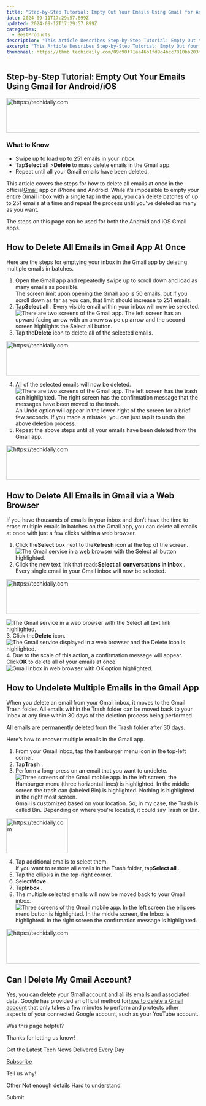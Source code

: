 ```yaml
---
title: "Step-by-Step Tutorial: Empty Out Your Emails Using Gmail for Android/iOS"
date: 2024-09-11T17:29:57.899Z
updated: 2024-09-12T17:29:57.899Z
categories:
  - BestProducts
description: "This Article Describes Step-by-Step Tutorial: Empty Out Your Emails Using Gmail for Android/iOS"
excerpt: "This Article Describes Step-by-Step Tutorial: Empty Out Your Emails Using Gmail for Android/iOS"
thumbnail: https://thmb.techidaily.com/09d90f71aa46b1fd9d4bcc7810bb203ff9683f8d93c042d20e109ab131454cc4.jpg
---
```


## Step-by-Step Tutorial: Empty Out Your Emails Using Gmail for Android/iOS

<!-- affiliate ads begin -->
<a href="https://aligracehair.sjv.io/c/5597632/2115951/19272" target="_top" id="2115951">
  <img src="//a.impactradius-go.com/display-ad/19272-2115951" border="0" alt="https://techidaily.com" width="728" height="90"/>
</a>
<img height="0" width="0" src="https://aligracehair.sjv.io/i/5597632/2115951/19272" style="position:absolute;visibility:hidden;" border="0" />
<!-- affiliate ads end -->

### What to Know

* Swipe up to load up to 251 emails in your inbox.
* Tap**Select all** \>**Delete** to mass delete emails in the Gmail app.
* Repeat until all your Gmail emails have been deleted.

 This article covers the steps for how to delete all emails at once in the official[Gmail](https://www.lifewire.com/how-to-use-gmail-1172005) app on iPhone and Android. While it’s impossible to empty your entire Gmail inbox with a single tap in the app, you can delete batches of up to 251 emails at a time and repeat the process until you've deleted as many as you want.

 The steps on this page can be used for both the Android and iOS Gmail apps.

## How to Delete All Emails in Gmail App At Once

 Here are the steps for emptying your inbox in the Gmail app by deleting multiple emails in batches.  

1. Open the Gmail app and repeatedly swipe up to scroll down and load as many emails as possible.  
 The screen limit upon opening the Gmail app is 50 emails, but if you scroll down as far as you can, that limit should increase to 251 emails.
2. Tap**Select all** . Every visible email within your inbox will now be selected.  
![There are two screens of the Gmail app. The left screen has an upward facing arrow with an arrow swipe up arrow and the second screen highlights the Select all button.](https://www.lifewire.com/thmb/Vv8GTYpLddxdmuiuCxbMW4XAgV4=/1500x0/filters:no_upscale():max_bytes(150000):strip_icc():format(webp)/A2-DeleteAllEmailsinGmailApp-annotated-18ead2ff243148b3b3a9e51c3f287aa7.jpg)
3. Tap the**Delete** icon to delete all of the selected emails.

<!-- affiliate ads begin -->
<a href="https://appsumo.8odi.net/c/5597632/2123750/7443" target="_top" id="2123750">
  <img src="//a.impactradius-go.com/display-ad/7443-2123750" border="0" alt="https://techidaily.com" width="728" height="90"/>
</a>
<img height="0" width="0" src="https://appsumo.8odi.net/i/5597632/2123750/7443" style="position:absolute;visibility:hidden;" border="0" />
<!-- affiliate ads end -->

4. All of the selected emails will now be deleted.  
![There are two screens of the Gmail app. The left screen has the trash can highlighted. The right screen has the confirmation message that the messages have been moved to the trash.](https://www.lifewire.com/thmb/6DpvP-Ciu37kphG9Jw2rR_23v5w=/1500x0/filters:no_upscale():max_bytes(150000):strip_icc():format(webp)/A4-DeleteAllEmailsinGmailApp-annotated-8185be615b4f4718b779db3e5162804c.jpg)  
 An Undo option will appear in the lower-right of the screen for a brief few seconds. If you made a mistake, you can just tap it to undo the above deletion process.
5. Repeat the above steps until all your emails have been deleted from the Gmail app.

<!-- affiliate ads begin -->
<a href="https://appsumo.8odi.net/c/5597632/2129738/7443" target="_top" id="2129738">
  <img src="//a.impactradius-go.com/display-ad/7443-2129738" border="0" alt="https://techidaily.com" width="728" height="90"/>
</a>
<img height="0" width="0" src="https://appsumo.8odi.net/i/5597632/2129738/7443" style="position:absolute;visibility:hidden;" border="0" />
<!-- affiliate ads end -->

## How to Delete All Emails in Gmail via a Web Browser

 If you have thousands of emails in your inbox and don’t have the time to erase multiple emails in batches on the Gmail app, you can delete all emails at once with just a few clicks within a web browser.  

1. Click the**Select** box next to the**Refresh** icon at the top of the screen.  
![The Gmail service in a web browser with the Select all button highlighted.](https://www.lifewire.com/thmb/lFuVM-FSRePNqTzGqZow0Pv38Oc=/1500x0/filters:no_upscale():max_bytes(150000):strip_icc():format(webp)/B1-DeleteAllEmailsinGmailApp-annotated-d68608ac63e14017bc12e235aff7d0b2.jpg)
2. Click the new text link that reads**Select all conversations in Inbox** . Every single email in your Gmail inbox will now be selected.  

<!-- affiliate ads begin -->
<a href="https://appsumo.8odi.net/c/5597632/2123737/7443" target="_top" id="2123737">
  <img src="//a.impactradius-go.com/display-ad/7443-2123737" border="0" alt="https://techidaily.com" width="728" height="90"/>
</a>
<img height="0" width="0" src="https://appsumo.8odi.net/i/5597632/2123737/7443" style="position:absolute;visibility:hidden;" border="0" />
<!-- affiliate ads end -->

![The Gmail service in a web browser with the Select all text link highlighted.](https://www.lifewire.com/thmb/vztJYMObv0V8XU2bcDxMoM59p5I=/1500x0/filters:no_upscale():max_bytes(150000):strip_icc():format(webp)/B2-DeleteAllEmailsinGmailApp-annotated-f7af1da4b7494934a7bd0eb139ce5d02.jpg)
3. Click the**Delete** icon.  
![The Gmail service displayed in a web browser and the Delete icon is highlighted.](https://www.lifewire.com/thmb/Aet5qeLZ4KFzD2b9Wn98xP-8ZAQ=/1500x0/filters:no_upscale():max_bytes(150000):strip_icc():format(webp)/B3-DeleteAllEmailsinGmailApp-annotated-0462d62ec3a74ef6a22099f121475bf5.jpg)
4. Due to the scale of this action, a confirmation message will appear. Click**OK** to delete all of your emails at once.  
![Gmail inbox in web browser with OK option highlighted.](https://www.lifewire.com/thmb/mN-KCGz8zwdOKNIj266wuXymkLI=/1500x0/filters:no_upscale():max_bytes(150000):strip_icc():format(webp)/how-to-delete-all-emails-in-gmail-app-04-e13845c10f834b32bebbb6daeeb2f066.jpg)

## How to Undelete Multiple Emails in the Gmail App

 When you delete an email from your Gmail inbox, it moves to the Gmail Trash folder. All emails within the Trash folder can be moved back to your Inbox at any time within 30 days of the deletion process being performed.

 All emails are permanently deleted from the Trash folder after 30 days.

 Here’s how to recover multiple emails in the Gmail app.  

1. From your Gmail inbox, tap the hamburger menu icon in the top-left corner.
2. Tap**Trash** .
3. Perform a long-press on an email that you want to undelete.  
![Three screens of the Gmail mobile app. In the left screen, the Hamburger menu (three horizontal lines) is highlighted. In the middle screen the trash can (labeled Bin) is highlighted. Nothing is highlighted in the right most screen.](https://www.lifewire.com/thmb/oZbiyiYRBZegWB70q_rRFibbhy4=/1500x0/filters:no_upscale():max_bytes(150000):strip_icc():format(webp)/C3-DeleteAllEmailsinGmailApp-annotated-3e007a972bd54787bb333765de9d93d9.jpg)  
 Gmail is customized based on your location. So, in my case, the Trash is called Bin. Depending on where you're located, it could say Trash or Bin.

<!-- affiliate ads begin -->
<a href="https://aligracehair.sjv.io/c/5597632/2135366/19272" target="_top" id="2135366">
  <img src="//a.impactradius-go.com/display-ad/19272-2135366" border="0" alt="https://techidaily.com" width="160" height="90"/>
</a>
<img height="0" width="0" src="https://aligracehair.sjv.io/i/5597632/2135366/19272" style="position:absolute;visibility:hidden;" border="0" />
<!-- affiliate ads end -->

4. Tap additional emails to select them.  
 If you want to restore all emails in the Trash folder, tap**Select all** .
5. Tap the ellipsis in the top-right corner.
6. Select**Move** .
7. Tap**Inbox** .
8. The multiple selected emails will now be moved back to your Gmail inbox.  
![Three screens of the Gmail mobile app. In the left screen the ellipses menu button is highlighted. In the middle screen, the Inbox is highlighted. In the right screen the confirmation message is highlighted.](https://www.lifewire.com/thmb/ILi3uWvVcVR7upr3o_PiGb1BIqU=/1500x0/filters:no_upscale():max_bytes(150000):strip_icc():format(webp)/C8-DeleteAllEmailsinGmailApp-annotated-2bc3c0e4f5804f2782c0532176f0f0bf.jpg)

<!-- affiliate ads begin -->
<a href="https://aligracehair.sjv.io/c/5597632/2135375/19272" target="_top" id="2135375">
  <img src="//a.impactradius-go.com/display-ad/19272-2135375" border="0" alt="https://techidaily.com" width="728" height="90"/>
</a>
<img height="0" width="0" src="https://aligracehair.sjv.io/i/5597632/2135375/19272" style="position:absolute;visibility:hidden;" border="0" />
<!-- affiliate ads end -->

## Can I Delete My Gmail Account?

 Yes, you can delete your Gmail account and all its emails and associated data. Google has provided an official method for[how to delete a Gmail account](https://www.lifewire.com/how-to-delete-your-gmail-account-1172073) that only takes a few minutes to perform and protects other aspects of your connected Google account, such as your YouTube account.  

Was this page helpful?

Thanks for letting us know!

 Get the Latest Tech News Delivered Every Day

[Subscribe](https://www.lifewire.com/#)

Tell us why!

 Other  Not enough details  Hard to understand

 Submit

<ins class="adsbygoogle"
     style="display:block"
     data-ad-format="autorelaxed"
     data-ad-client="ca-pub-7571918770474297"
     data-ad-slot="1223367746"></ins>

<ins class="adsbygoogle"
     style="display:block"
     data-ad-client="ca-pub-7571918770474297"
     data-ad-slot="8358498916"
     data-ad-format="auto"
     data-full-width-responsive="true"></ins>



